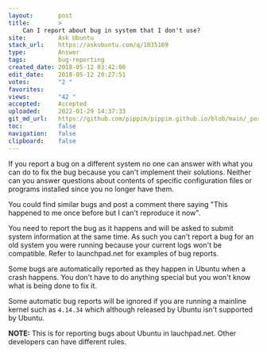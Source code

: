 ```yaml
---
layout:       post
title:        >
    Can I report about bug in system that I don't use?
site:         Ask Ubuntu
stack_url:    https://askubuntu.com/q/1035169
type:         Answer
tags:         bug-reporting
created_date: 2018-05-12 03:42:00
edit_date:    2018-05-12 20:27:51
votes:        "2 "
favorites:    
views:        "42 "
accepted:     Accepted
uploaded:     2022-01-29 14:37:33
git_md_url:   https://github.com/pippim/pippim.github.io/blob/main/_posts/2018/2018-05-12-Can-I-report-about-bug-in-system-that-I-don_t-use_.md
toc:          false
navigation:   false
clipboard:    false
---
```


If you report a bug on a different system no one can answer with what you can do to fix the bug because you can't implement their solutions. Neither can you answer questions about contents of specific configuration files or programs installed since you no longer have them.

You could find similar bugs and post a comment there saying "This happened to me once before but I can't reproduce it now".

You need to report the bug as it happens and will be asked to submit system information at the same time. As such you can't report a bug for an old system you were running because your current logs won't be compatible. Refer to launchpad.net for examples of bug reports.

Some bugs are automatically reported as they happen in Ubuntu when a crash happens. You don't have to do anything special but you won't know what is being done to fix it.

Some automatic bug reports will be ignored if you are running a mainline kernel such as `4.14.34` which although released by Ubuntu isn't supported by Ubuntu.

**NOTE:** This is for reporting bugs about Ubuntu in lauchpad.net. Other developers can have different rules.
